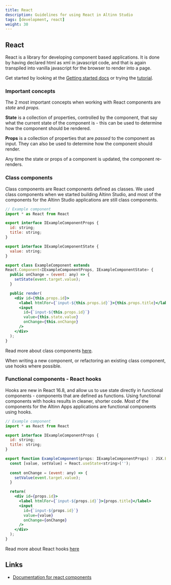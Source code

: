 ```yaml
---
title: React
description: Guidelines for using React in Altinn Studio
tags: [development, react]
weight: 30
---
```


## React

React is a library for developing component based applications. It is done by having declared html as xml in javascript code, and that is again transpiled into vanilla javascript for the browser to render into a page.

Get started by looking at the [Getting started docs](https://reactjs.org/docs/getting-started.html) or trying the [tutorial](https://reactjs.org/tutorial/tutorial.html).

### Important concepts
The 2 most important concepts when working with React components are _state_ and _props_. 

**State** is a collection of properties, controlled by the component, that say what the current state of the component is - this can be used to determine how the component should be rendered. 

**Props** is a collection of properties that are _passed_ to the component as input. They can also be used to determine how the component should render. 

Any time the state or props of a component is updated, the component re-renders.

### Class components
Class components are React components defined as classes. We used class components when we started building Altinn Studio, and most of the components for the Altinn Studio applications are still class components.

```jsx
// Example component
import * as React from React

export interface IExampleComponentProps {
  id: string;
  title: string;
}

export interface IExampleComponentState {
  value: string;
}

export class ExampleComponent extends 
React.Component<IExampleComponentProps, IExampleComponentState> {
  public onChange = (event: any) => {
    setState(event.target.value);
  }

  public render(
    <div id={this.props.id}>
      <label htmlFor={`input-${this.props.id}`}>{this.props.title}</label>
      <input
        id={`input-${this.props.id}`}
        value={this.state.value}
        onChange={this.onChange}
      />
    </div>
  );
}
```

Read more about class components [here](https://reactjs.org/docs/react-component.html).

When writing a new component, or refactoring an existing class component, use hooks where possible.

### Functional components - React hooks
Hooks are new in React 16.8, and allow us to use state directly in functional components - components that are defined as functions. Using functional components with hooks results in cleaner, shorter code. Most of the components for the Altinn Apps applications are functional components using hooks. 

```jsx
// Example component
import * as React from React

export interface IExampleComponentProps {
  id: string;
  title: string;
}

export function ExampleComponent(props: IExampleComponentProps) : JSX.Element {
  const [value, setValue] = React.useState<string>('');
  
  const onChange = (event: any) => {
    setValue(event.target.value);
  }

  return(
    <div id={props.id}>
      <label htmlFor={`input-${props.id}`}>{props.title}</label>
      <input
        id={`input-${props.id}`}
        value={value}
        onChange={onChange}
      />
    </div>
  );
}
```

Read more about React hooks [here](https://reactjs.org/docs/hooks-intro.html)

## Links

- [Documentation for react components](https://reactjs.org/docs/react-component.html)
